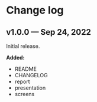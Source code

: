 # Change log

## v1.0.0 — Sep 24, 2022

Initial release.

**Added:**
- README
- CHANGELOG
- report
- presentation
- screens
